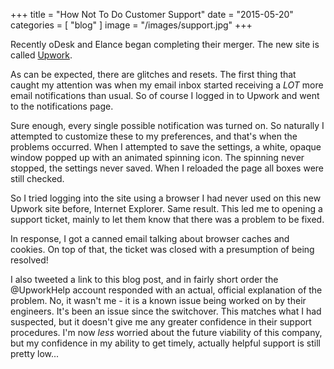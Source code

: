+++
title = "How Not To Do Customer Support"
date = "2015-05-20"
categories = [ "blog" ]
image = "/images/support.jpg"
+++

Recently oDesk and Elance began completing their merger. The new site is called [Upwork](http://upwork.com).

As can be expected, there are glitches and resets. The first thing that caught my attention was when my email inbox started receiving a *LOT* more email notifications than usual. So of course I logged in to Upwork and went to the notifications page.

Sure enough, every single possible notification was turned on. So naturally I attempted to customize these to my preferences, and that's when the problems occurred. When I attempted to save the settings, a white, opaque window popped up with an animated spinning icon. The spinning never stopped, the settings never saved. When I reloaded the page all boxes were still checked.

So I tried logging into the site using a browser I had never used on this new Upwork site before, Internet Explorer. Same result. This led me to opening a support ticket, mainly to let them know that there was a problem to be fixed.

In response, I got a canned email talking about browser caches and cookies. On top of that, the ticket was closed with a presumption of being resolved!

I also tweeted a link to this blog post, and in fairly short order the @UpworkHelp account responded with an actual, official explanation of the problem. No, it wasn't me - it is a known issue being worked on by their engineers. It's been an issue since the switchover. This matches what I had suspected, but it doesn't give me any greater confidence in their support procedures. I'm now *less* worried about the future viability of this company, but my confidence in my ability to get timely, actually helpful support is still pretty low...